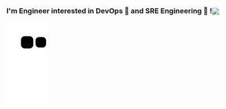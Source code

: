 <picture>
  <source
    media="(prefers-color-scheme: dark)"
    srcset="https://readme-typing-svg.demolab.com/?font=Fira+Code&weight=600&size=30&duration=4500&pause=1000&color=FFFFFFFF&background=301B5D00&vCenter=true&width=435&lines=Hello+World+!+%F0%9F%91%8B"
  />
  <source
    media="(prefers-color-scheme: light)"
    srcset="https://readme-typing-svg.demolab.com?font=Fira+Code&weight=600&size=30&duration=4500&pause=1000&color=000000&background=301B5D00&vCenter=true&width=435&lines=Hello+World+!+%F0%9F%91%8B"
  />
<picture>

<!-- [![Typing SVG](https://readme-typing-svg.demolab.com?font=Fira+Code&weight=600&size=30&duration=4500&pause=1000&color=000000&background=301B5D00&vCenter=true&width=435&lines=Hello+World+!+%F0%9F%91%8B)](https://git.io/typing-svg) -->

### I'm Engineer interested in **DevOps 🔗** and **SRE Engineering 🧰** !<img src="https://little.kylerconway.com/images/golang-what.gif" width="150" align="center">

<picture>
  <source
    media="(prefers-color-scheme: dark)"
    srcset="https://raw.githubusercontent.com/jjsair0412/jjsair0412/preview/github-contribution-grid-snake-dark.svg?palette=github-dark"
  />
  <source
    media="(prefers-color-scheme: light)"
    srcset="https://raw.githubusercontent.com/jjsair0412/jjsair0412/preview/github-contribution-grid-snake.svg"
  />
  <img
    alt="github contribution grid snake animation"
    src="https://raw.githubusercontent.com/jjsair0412/jjsair0412/preview/github-contribution-grid-snake.svg"
  />
</picture>